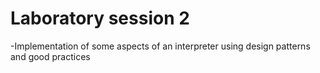 # Laboratory session 2
  -Implementation of some aspects of an interpreter using design patterns and good practices
  
  
